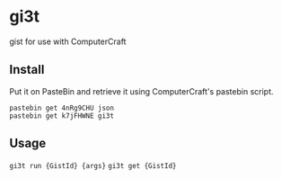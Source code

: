 # gi3t
gist for use with ComputerCraft
## Install
 Put it on PasteBin and retrieve it using ComputerCraft's pastebin script.
```
pastebin get 4nRg9CHU json
pastebin get k7jFHWNE gi3t
```
## Usage
`gi3t run {GistId} {args}`
`gi3t get {GistId}`
